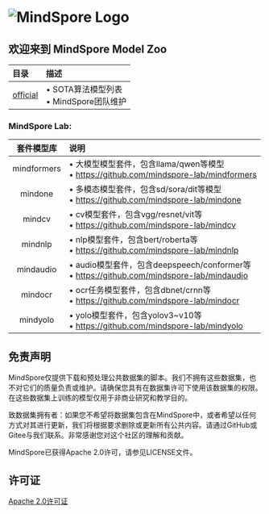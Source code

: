 # ![MindSpore Logo](https://gitee.com/mindspore/mindspore/raw/master/docs/MindSpore-logo.png)

## 欢迎来到 MindSpore Model Zoo
| 目录  | 描述 |
|:--|:--|
| [official](official)   | • SOTA算法模型列表<br/> • MindSpore团队维护|

### MindSpore Lab:
| 套件模型库 | 说明 |  
|:--:|:-- |
| mindformers | • 大模型模型套件，包含llama/qwen等模型          <br/> • https://github.com/mindspore-lab/mindformers   |
| mindone     | • 多模态模型套件，包含sd/sora/dit等模型         <br/> • https://github.com/mindspore-lab/mindone       | 
| mindcv      | • cv模型套件，包含vgg/resnet/vit等             <br/> •  https://github.com/mindspore-lab/mindcv      | 
| mindnlp     | • nlp模型套件，包含bert/roberta等             <br/> • https://github.com/mindspore-lab/mindnlp       | 
| mindaudio   | • audio模型套件，包含deepspeech/conformer等   <br/> • https://github.com/mindspore-lab/mindaudio     |
| mindocr     | • ocr任务模型套件，包含dbnet/crnn等           <br/> • https://github.com/mindspore-lab/mindocr        | 
| mindyolo    | • yolo模型套件，包含yolov3~v10等              <br/> • https://github.com/mindspore-lab/mindyolo      |

## 免责声明

MindSpore仅提供下载和预处理公共数据集的脚本。我们不拥有这些数据集，也不对它们的质量负责或维护。请确保您具有在数据集许可下使用该数据集的权限。在这些数据集上训练的模型仅用于非商业研究和教学目的。

致数据集拥有者：如果您不希望将数据集包含在MindSpore中，或者希望以任何方式对其进行更新，我们将根据要求删除或更新所有公共内容。请通过GitHub或Gitee与我们联系。非常感谢您对这个社区的理解和贡献。

MindSpore已获得Apache 2.0许可，请参见LICENSE文件。

## 许可证

[Apache 2.0许可证](https://gitee.com/mindspore/mindspore/blob/master/LICENSE)
